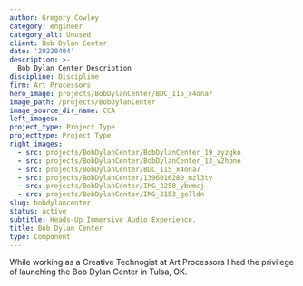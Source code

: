 ```yaml
---
author: Gregory Cowley
category: engineer
category_alt: Unused
client: Bob Dylan Center
date: '20220404'
description: >-
  Bob Dylan Center Description
discipline: Discipline
firm: Art Processors
hero_image: projects/BobDylanCenter/BDC_115_x4ona7
image_path: /projects/BobDylanCenter
image_source_dir_name: CCA
left_images:
project_type: Project Type
projecttype: Project Type
right_images:
  - src: projects/BobDylanCenter/BobDylanCenter_19_zyzgko
  - src: projects/BobDylanCenter/BobDylanCenter_13_v2hbne
  - src: projects/BobDylanCenter/BDC_115_x4ona7
  - src: projects/BobDylanCenter/1396016280_mzl3ty
  - src: projects/BobDylanCenter/IMG_2258_ybwmcj
  - src: projects/BobDylanCenter/IMG_2153_ge7ldn
slug: bobdylancenter
status: active
subtitle: Heads-Up Immersive Audio Experience.
title: Bob Dylan Center
type: Component
---
```


While working as a Creative Technogist at Art Processors I had the privilege of launching the Bob Dylan Center in Tulsa, OK.


